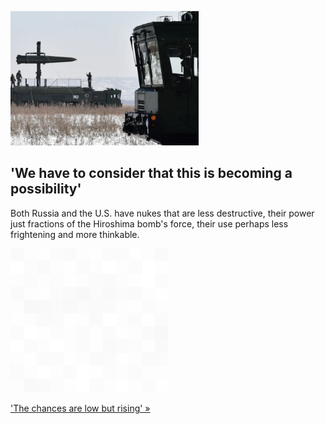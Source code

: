 
!['We have to consider that this is becoming a possibility'](./20220322175901.png)
## 'We have to consider that this is becoming a possibility'

Both Russia and the U.S. have nukes that are less destructive, their power just fractions of the Hiroshima bomb's force, their use perhaps less frightening and more thinkable.

![pic](../square_bg.png)

['The chances are low but rising' »](https://www.yahoo.com/news/smaller-bombs-could-turn-ukraine-114147827.html)
